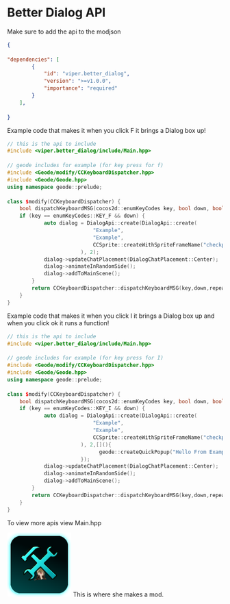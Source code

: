 # Better Dialog API
Make sure to add the api to the modjson 

```json
{

"dependencies": [
        {
            "id": "viper.better_dialog",
            "version": ">=v1.0.0",
            "importance": "required"
        }
	],

}
```
Example code that makes it when you click F it brings a Dialog box up!
```cpp
// this is the api to include
#include <viper.better_dialog/include/Main.hpp>

// geode includes for example (for key press for f)
#include <Geode/modify/CCKeyboardDispatcher.hpp>
#include <Geode/Geode.hpp>
using namespace geode::prelude;

class $modify(CCKeyboardDispatcher) {
	bool dispatchKeyboardMSG(cocos2d::enumKeyCodes key, bool down, bool repeat) {
    if (key == enumKeyCodes::KEY_F && down) {
            auto dialog = DialogApi::create(DialogApi::create(
                            "Example",
                            "Example",
                            CCSprite::createWithSpriteFrameName("checkpoint_01_001.png"), 1.0f, false, ccWHITE
                        ), 2);
            dialog->updateChatPlacement(DialogChatPlacement::Center);
            dialog->animateInRandomSide();
            dialog->addToMainScene();
        }
        return CCKeyboardDispatcher::dispatchKeyboardMSG(key,down,repeat);
    }
}
```

Example code that makes it when you click I it brings a Dialog box up and when you click ok it runs a function!
```cpp
// this is the api to include
#include <viper.better_dialog/include/Main.hpp>

// geode includes for example (for key press for I)
#include <Geode/modify/CCKeyboardDispatcher.hpp>
#include <Geode/Geode.hpp>
using namespace geode::prelude;

class $modify(CCKeyboardDispatcher) {
	bool dispatchKeyboardMSG(cocos2d::enumKeyCodes key, bool down, bool repeat) {
    if (key == enumKeyCodes::KEY_I && down) {
            auto dialog = DialogApi::create(DialogApi::create(
                            "Example",
                            "Example",
                            CCSprite::createWithSpriteFrameName("checkpoint_01_001.png"), 1.0f, false, ccWHITE
                        ), 2,[](){
                              geode::createQuickPopup("Hello From Example!","Hello!","OK",nullptr,nullptr,true);
                        });
            dialog->updateChatPlacement(DialogChatPlacement::Center);
            dialog->animateInRandomSide();
            dialog->addToMainScene();
        }
        return CCKeyboardDispatcher::dispatchKeyboardMSG(key,down,repeat);
    }
}
```

To view more apis view Main.hpp

<img src="logo.png" width="150" alt="logo" />
This is where she makes a mod.